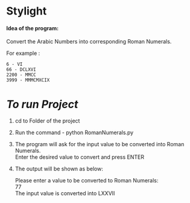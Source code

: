 # Stylight

#### Idea of the program:
  Convert the Arabic Numbers into corresponding Roman Numerals.
  
  For example :
  
    6 - VI
    66 - DCLXVI
    2200 - MMCC
    3999 - MMMCMXCIX

# *To run Project*

1. cd to Folder of the project

2. Run the command - python RomanNumerals.py

3. The program will ask for the input value to be converted into Roman Numerals.\
   Enter the desired value to convert and press ENTER
   
4. The output will be shown as below:
   
   Please enter a value to be converted to Roman Numerals:\
   77\
   The input value is converted into LXXVII

    



